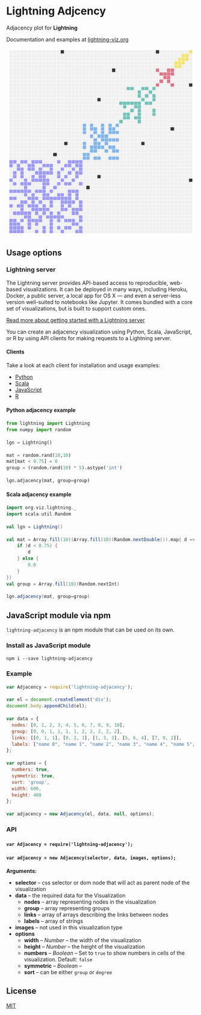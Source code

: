 # Lightning Adjcency

Adjacency plot for **Lightning**

Documentation and examples at [lightning-viz.org](http://lightning-viz.org/documentation)

[![adjacency](https://raw.githubusercontent.com/lightning-viz/lightning-default-index/master/images/adjacency.png)](https://github.com/lightning-viz/lightning-adjacency)

## Usage options

### Lightning server

The Lightning server provides API-based access to reproducible, web-based visualizations. It can be deployed in many ways, including Heroku, Docker, a public server, a local app for OS X — and even a server-less version well-suited to notebooks like Jupyter. It comes bundled with a core set of visualizations, but is built to support custom ones.

[Read more about getting started with a Lightning server](http://lightning-viz.org/documentation/)

You can create an adjacency visualization using Python, Scala, JavaScript, or R by using API clients for making requests to a Lightning server.

#### Clients

Take a look at each client for installation and usage examples:

- [Python](https://github.com/lightning-viz/lightning-python)
- [Scala](https://github.com/lightning-viz/lightning-scala)
- [JavaScript](https://github.com/lightning-viz/lightning.js)
- [R](https://github.com/Ermlab/lightning-rstat)

#### Python adjacency example

```python
from lightning import Lightning
from numpy import random

lgn = Lightning()

mat = random.rand(10,10)
mat[mat < 0.75] = 0
group = (random.rand(10) * 5).astype('int')

lgn.adjacency(mat, group=group)
```

#### Scala adjacency example

```scala
import org.viz.lightning._
import scala.util.Random

val lgn = Lightning()

val mat = Array.fill(10)(Array.fill(10)(Random.nextDouble()).map{ d =>
	if (d < 0.75) {
		d
	} else {
		0.0
	}
})
val group = Array.fill(10)(Random.nextInt)

lgn.adjacency(mat, group=group)
```

## JavaScript module via npm

`lightning-adjacency` is an npm module that can be used on its own.

### Install as JavaScript module

```
npm i --save lightning-adjacency
```

### Example

```js
var Adjacency = require('lightning-adjacency');

var el = document.createElement('div');
document.body.appendChild(el);

var data = {
  nodes: [0, 1, 2, 3, 4, 5, 6, 7, 8, 9, 10],
  group: [0, 0, 1, 1, 1, 1, 2, 2, 2, 2, 2],
  links: [[0, 1, 1], [0, 2, 1], [1, 3, 3], [5, 6, 4], [7, 9, 2]],
  labels: ["name 0", "name 1", "name 2", "name 3", "name 4", "name 5", "name 6", "name 7", "name 8", "name 9", "name 10"]
};

var options = {
  numbers: true,
  symmetric: true,
  sort: 'group',
  width: 600,
  height: 400
};

var adjacency = new Adjacency(el, data, null, options);
```

### API

#### `var Adjacency = require('lightning-adjacency');`

#### `var adjacency = new Adjacency(selector, data, images, options);`

**Arguments:**  
- **selector** – css selector or dom node that will act as parent node of the visualization
- **data** – the required data for the Visualization
  - **nodes** – array representing nodes in the visualization
  - **group** – array representing groups
  - **links** – array of arrays describing the links between nodes
  - **labels** – array of strings
- **images** – not used in this visualization type
- **options**
  - **width** – *Number* – the width of the visualization
  - **height** – *Number* – the height of the visualization
  - **numbers** – *Boolean* – Set to `true` to show numbers in cells of the visualization. Default: `false`
  - **symmetric** – *Boolean* – 
  - **sort** – can be either `group` or `degree`

## License
[MIT](LICENSE)
